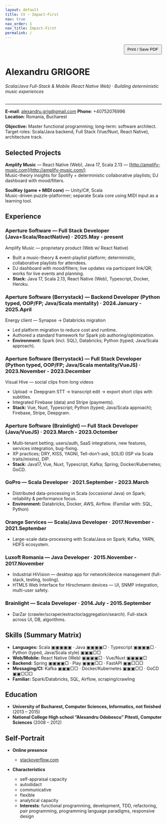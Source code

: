 ```yaml
---
layout: default
title: CV — Impact-First
nav: true
nav_order: 1
nav_title: Impact-First
permalink: /
---
```


<p class="noprint" style="text-align:right;margin:0;">
  <button onclick="window.print()" style="padding:.4rem .6rem;cursor:pointer;">Print / Save PDF</button>
</p>

# Alexandru GRIGORE
###### Scala/Java Full-Stack & Mobile (React Native Web) · Building deterministic music experiences
---
**E-mail**: [alexandru.grig@gmail.com](mailto:alexandru.grig@gmail.com) **Phone**: +40752076996  
**Location**: Romania, Bucharest

**Objective:** Master functional programming; long-term: software architect. Target roles: Scala/Java backend, Full Stack (Vue/Nuxt, React Native), architecture track.

## Selected Projects

**Amplify Music** — React Native (Web), Java 17, Scala 2.13 — [http://amplify-music.com](http://amplify-music.com/)  
Music-theory insights for Spotify + deterministic collaborative playlists; DJ dashboard with mood/filters.

**SoulKey (game + MIDI core)** — Unity/C#, Scala  
Music-driven puzzle-platformer; separate Scala core using MIDI input as a learning tool.

## Experience

### Aperture Software — Full Stack Developer (Java+Scala/ReactNative) · 2025.May - present
Amplify Music — proprietary product (Web w/ React Native)
- Built a music-theory & event-playlist platform; deterministic, collaborative playlists for attendees.
- DJ dashboard with mood/filters; live updates via participant link/QR; works for live events and planning.
- **Stack:** Java 17, Scala 2.13, React Native (Web), Typescript, Docker, Heroku.

### Aperture Software (Berrystack) — Backend Developer (Python typed, OOP/FP; Java/Scala mentality) · 2024.January - 2025.April
Energy client — Synapse → Databricks migration
- Led platform migration to reduce cost and runtime.
- Authored a standard framework for Spark job authoring/optimization.
- **Environment:** Spark (incl. SQL), Databricks; Python (typed; Java/Scala approach).

### Aperture Software (Berrystack) — Full Stack Developer (Python typed, OOP/FP; Java/Scala mentality/VueJS) · 2023.November - 2023.December
Visual Hive — social clips from long videos
- Upload → Deepgram STT → transcript edit → export short clips with subtitles.
- Integrated Firebase (data) and Stripe (payments).
- **Stack:** Vue, Nuxt, Typescript; Python (typed; Java/Scala approach); Firebase, Stripe, Deepgram.

### Aperture Software (Brainlight) — Full Stack Developer (Java/VueJS) · 2023.March - 2023.Octomber
- Multi-tenant betting; users/auth, SaaS integrations, new features, services integration, bug-fixing.
- XP practices; DRY, KISS, YAGNI, Tell-don’t-ask, SOLID (ISP via Scala traits/mixins), DIP.
- **Stack:** Java17, Vue, Nuxt, Typescript, Kafka; Spring; Docker/Kubernetes; GoCD.

### GoPro — Scala Developer · 2021.September - 2023.March
- Distributed data-processing in Scala (occasional Java) on Spark; reliability & performance focus.
- **Environment:** Databricks, Docker, AWS, Airflow. (Familiar with: SQL, Python)

### Orange Services — Scala/Java Developer · 2017.November - 2021.September
- Large-scale data-processing with Scala/Java on Spark; Kafka, YARN, HDFS ecosystem.

### Luxoft Romania — Java Developer · 2015.November - 2017.November
- Industrial HiVision — desktop app for network/device management (full-stack, testing, tooling).
- HTML5 Web Interface for Hirschmann devices — UI, SNMP integration, multi-user safety.

### Brainlight — Scala Developer · 2014.July - 2015.September
- DarZar (crawler/scraper/extractor/aggregation/search). Full-stack across UI, DB, algorithms.

## Skills (Summary Matrix)

- **Languages:** Scala ▣▣▣▣▣ · Java ▣▣▣▣▢ · Typescript ▣▣▣▣▢ · Python (typed, Java/Scala style) ▣▣▣▢▢  
- **Web/Mobile:** React Native (Web) ▣▣▣▣▢ · Vue/Nuxt ▣▣▣▣▢  
- **Backend:** Spring ▣▣▣▣▢ · Play ▣▣▣▢▢ · FastAPI ▣▣▢▢▢  
- **Messaging/CI:** Kafka ▣▣▣▢▢ · Docker/Kubernetes ▣▣▣▢▢ · GoCD ▣▣▢▢▢  
- **Familiar:** Spark/Databricks, SQL, Airflow, scraping/crawling

## Education

- **University of Bucharest, Computer Sciences, Informatics, not finished** (2013 – 2015) 
- **National College High school “Alexandru Odobescu” Pitesti, Computer Sciences** (2008 – 2012) 

## Self-Portrait

- **Online presence** 
    - [stackoverflow.com](https://stackoverflow.com/users/3000244)

- **Characteristics** 
    - self-appraisal capacity 
    - autodidact 
    - communicative
    - flexible 
    - analytical capacity 
    - **Interests**: functional programming, development, TDD, refactoring, pair programming, programming language paradigms, responsive design

